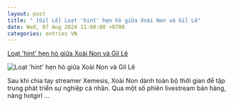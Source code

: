 ```yaml
---
layout: post
title: " [Gil Lê] Loạt 'hint' hẹn hò giữa Xoài Non và Gil Lê"
date: Wed, 07 Aug 2024 11:00:00 +0700
categories: entries VN
---
```

[Loạt 'hint' hẹn hò giữa Xoài Non và Gil Lê](https://www.saostar.vn/giai-tri/loat-hint-hen-ho-giua-xoai-non-va-gil-le-202408071117280114.html)

![Loạt 'hint' hẹn hò giữa Xoài Non và Gil Lê](https://ss-images.saostar.vn/fb1200png_2/2024/8/7/pc/1723001665998/kgwrsqjqe51-zwiqszclro2-mpcydcksk23.png/fbsscover.png)

Sau khi chia tay streamer Xemesis, Xoài Non dành toàn bộ thời gian để tập trung phát triển sự nghiệp cá nhân. Qua một số phiên livestream bán hàng, nàng hotgirl ...


